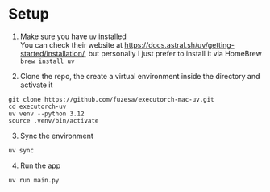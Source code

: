 # Setup
1. Make sure you have `uv` installed  
You can check their website at https://docs.astral.sh/uv/getting-started/installation/, but personally I just prefer to install it via HomeBrew `brew install uv`

2. Clone the repo, the create a virtual environment inside the directory and activate it
```shell
git clone https://github.com/fuzesa/executorch-mac-uv.git
cd executorch-uv
uv venv --python 3.12
source .venv/bin/activate
```

3. Sync the environment
```shell
uv sync
```

4. Run the app
```shell
uv run main.py
```

